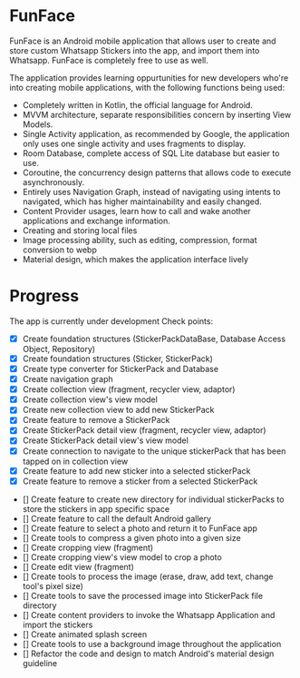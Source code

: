 # FunFace
FunFace is an Android mobile application that allows user to create and store custom Whatsapp Stickers into the app, and import them into Whatsapp.
FunFace is completely free to use as well.

The application provides learning oppurtunities for new developers who're into creating mobile applications, with the following functions being used:
- Completely written in Kotlin, the official language for Android.
- MVVM architecture, separate responsibilities concern by inserting View Models.
- Single Activity application, as recommended by Google, the application only uses one single activity and uses fragments to display.
- Room Database, complete access of SQL Lite database but easier to use.
- Coroutine, the concurrency design patterns that allows code to execute asynchronously.
- Entirely uses Navigation Graph, instead of navigating using intents to navigated, which has higher maintainability and easily changed.
- Content Provider usages, learn how to call and wake another applications and exchange information.
- Creating and storing local files
- Image processing ability, such as editing, compression, format conversion to webp
- Material design, which makes the application interface lively


# Progress
The app is currently under development
Check points:
- [x] Create foundation structures (StickerPackDataBase, Database Access Object, Repository)
- [x] Create foundation structures (Sticker, StickerPack)
- [x] Create type converter for StickerPack and Database
- [x] Create navigation graph
- [x] Create collection view (fragment, recycler view, adaptor)
- [x] Create collection view's view model
- [x] Create new collection view to add new StickerPack
- [x] Create feature to remove a StickerPack
- [x] Create StickerPack detail view (fragment, recycler view, adaptor)
- [x] Create StickerPack detail view's view model
- [x] Create connection to navigate to the unique stickerPack that has been tapped on in collection view
- [x] Create feature to add new sticker into a selected stickerPack
- [x] Create feature to remove a sticker from a selected StickerPack
- [] Create feature to create new directory for individual stickerPacks to store the stickers in app specific space
- [] Create feature to call the default Android gallery
- [] Create feature to select a photo and return it to FunFace app
- [] Create tools to compress a given photo into a given size
- [] Create cropping view (fragment)
- [] Create cropping view's view model to crop a photo
- [] Create edit view (fragment)
- [] Create tools to process the image (erase, draw, add text, change tool's pixel size)
- [] Create tools to save the processed image into StickerPack file directory
- [] Create content providers to invoke the Whatsapp Application and import the stickers
- [] Create animated splash screen
- [] Create tools to use a background image throughout the application
- [] Refactor the code and design to match Android's material design guideline
